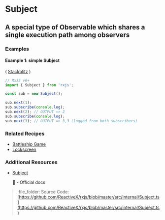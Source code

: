 # Subject

## A special type of Observable which shares a single execution path among observers

### Examples

#### Example 1: simple Subject

\( [Stackblitz](https://stackblitz.com/edit/rxjs-subject-simple-example?file=index.ts&devtoolsheight=100) \)

```javascript
// RxJS v6+
import { Subject } from 'rxjs';

const sub = new Subject();

sub.next(1);
sub.subscribe(console.log);
sub.next(2); // OUTPUT => 2
sub.subscribe(console.log);
sub.next(3); // OUTPUT => 3,3 (logged from both subscribers)
```

### Related Recipes

* [Battleship Game](../recipes/battleship-game.md)
* [Lockscreen](../recipes/lockscreen.md)

### Additional Resources

* [Subject](https://rxjs-dev.firebaseapp.com/api/index/class/Subject)

  :newspaper: - Official docs

> :file\_folder: Source Code: [https://github.com/ReactiveX/rxjs/blob/master/src/internal/Subject.ts](https://github.com/ReactiveX/rxjs/blob/master/src/internal/Subject.ts)

